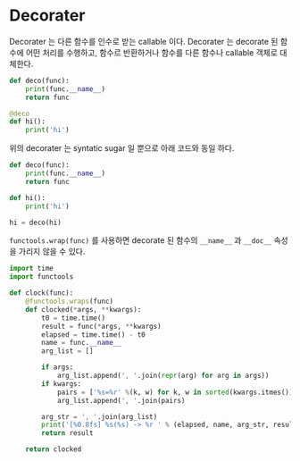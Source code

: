 # Decorater
Decorater 는 다른 함수를 인수로 받는 callable 이다. Decorater 는 decorate 된 
함수에 어떤 처리를 수행하고, 함수르 반환하거나 함수를 다른 함수나 callable 객체로 
대체한다.

```python
def deco(func):
    print(func.__name__)
    return func

@deco
def hi():
    print('hi')
```

위의 decorater 는 syntatic sugar 일 뿐으로 아래 코드와 동일 하다. 


```python
def deco(func):
    print(func.__name__)
    return func

def hi():
    print('hi')

hi = deco(hi)
```

`functools.wrap(func)` 를 사용하면 decorate 된 함수의 `__name__` 과 `__doc__` 속성을 
가리지 않을 수 있다.

```python
import time
import functools

def clock(func):
    @functools.wraps(func)
    def clocked(*args, **kwargs):
        t0 = time.time()
        result = func(*args, **kwargs)
        elapsed = time.time() - t0
        name = func.__name__
        arg_list = []

        if args:
            arg_list.append(', '.join(repr(arg) for arg in args))
        if kwargs:
            pairs = ['%s=%r' %(k, w) for k, w in sorted(kwargs.itmes())]
            arg_list.append(', '.join(pairs)

        arg_str = ', '.join(arg_list)
        print('[%0.8fs] %s(%s) -> %r ' % (elapsed, name, arg_str, result))
        return result

    return clocked
```
